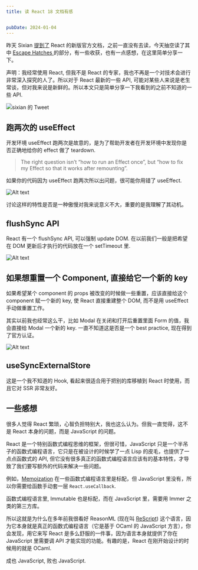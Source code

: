 ```yaml
---
title: 读 React 18 文档有感


pubDate: 2024-01-04
---
```


昨天 Sixian [提到了](https://twitter.com/noworkforsixian/status/1742574959241908434?s=20) React 的新版官方文档，之前一直没有去读，今天抽空读了其中 [Escape Hatches
](https://react.dev/learn/escape-hatches) 的部分，有一些收获，也有一点感想，在这里简单分享一下。

声明：我经常使用 React, 但我不是 React 的专家，我也不再是一个对技术会进行非常深入探究的人了。所以对于 React 最新的一些 API, 可能对某些人来说是老生常谈，但对我来说是新鲜的。所以本文只是简单分享一下我看到的之前不知道的一些 API. 

![sixian 的 Tweet](</imgs/CleanShot 2024-01-04 at 17.41.15@2x.png>)

## 跑两次的 useEffect

开发环境 useEffect 跑两次是故意的，是为了帮助开发者在开发环境中发现你是否正确地给你的 effect 做了 teardown. 
> The right question isn’t “how to run an Effect once”, but “how to fix my Effect so that it works after remounting”. 

如果你的代码因为 useEffect 跑两次所以出问题，很可能你用错了 useEffect.

![Alt text](</imgs/CleanShot 2024-01-04 at 16.30.26@2x.png>)

讨论这样的特性是否是一种傲慢对我来说意义不大，重要的是我理解了其动机。

## flushSync API

React 有一个 flushSync API, 可以强制 update DOM. 在以前我们一般是把希望在 DOM 更新后才执行的代码放在一个 setTimeout 里.

![Alt text](</imgs/CleanShot 2024-01-04 at 16.23.10@2x.png>)

## 如果想重置一个 Component, 直接给它一个新的 key

如果希望某个 component 的 props 被改变的时候做一些重置，应该直接给这个 component 赋一个新的 key, 使 React 直接重建整个 DOM, 而不是用 useEffect 手动做重置工作。

其实以前我也经常这么干，比如 Modal 在关闭和打开后重置里面 Form 的值，我会直接给 Modal 一个新的 key. 一直不知道这是否是一个 best practice, 现在得到了官方认证。

![Alt text](</imgs/CleanShot 2024-01-04 at 16.51.16@2x.png>)

## useSyncExternalStore

这是一个我不知道的 Hook, 看起来很适合用于把别的库移植到 React 时使用，而且它对 SSR 非常友好。

## 一些感想

很多人觉得 React 繁琐，心智负担特别大，我也这么认为。但我一直觉得，这不是 React 本身的问题，而是 JavaScript 的问题。

React 是一个特别函数式编程思维的框架，但很可惜，JavaScript 只是一个半吊子的函数式编程语言，它只是在被设计的时候学了一点 Lisp 的皮毛，也提供了一点点函数式的 API, 但它没有很多真正的函数式编程语言应该有的基本特性，才导致了我们要写额外的代码来解决一些问题。

例如，[Memoization](https://www.wikiwand.com/en/Memoization) 在一些函数式编程语言里是标配，但 JavaScript 里没有，所以你需要给函数手动套一层 `React.useCallback`.

函数式编程语言里, Immutable 也是标配，而在 JavaScript 里，需要用 Immer 之类的第三方库。

所以这就是为什么在多年前我很看好 ReasonML (现在叫 [ReScript](https://rescript-lang.org/)) 这个语言，因为它本身就是真正的函数式编程语言（它是基于 OCaml 的 JavaScript 方言），你会发现，用它来写 React 是多么舒服的一件事，因为语言本身就提供了你在 JavaScript 里需要调 API 才能实现的功能。有趣的是，React 在刚开始设计的时候用的就是 OCaml.

成也 JavaScript,  败也 JavaScript.